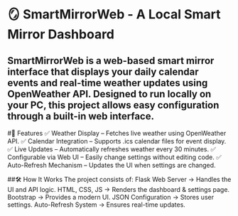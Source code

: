 # 🪞 SmartMirrorWeb - A Local Smart Mirror Dashboard

## SmartMirrorWeb is a web-based smart mirror interface that displays your daily calendar events and real-time weather updates using OpenWeather API. Designed to run locally on your PC, this project allows easy configuration through a built-in web interface.

#🚀 Features
✅ Weather Display – Fetches live weather using OpenWeather API.
✅ Calendar Integration – Supports .ics calendar files for event display.
✅ Live Updates – Automatically refreshes weather every 30 minutes.
✅ Configurable via Web UI – Easily change settings without editing code.
✅ Auto-Refresh Mechanism – Updates the UI when settings are changed.

##🛠️ How It Works
The project consists of:
Flask Web Server → Handles the UI and API logic.
HTML, CSS, JS → Renders the dashboard & settings page.
Bootstrap → Provides a modern UI.
JSON Configuration → Stores user settings.
Auto-Refresh System → Ensures real-time updates.




